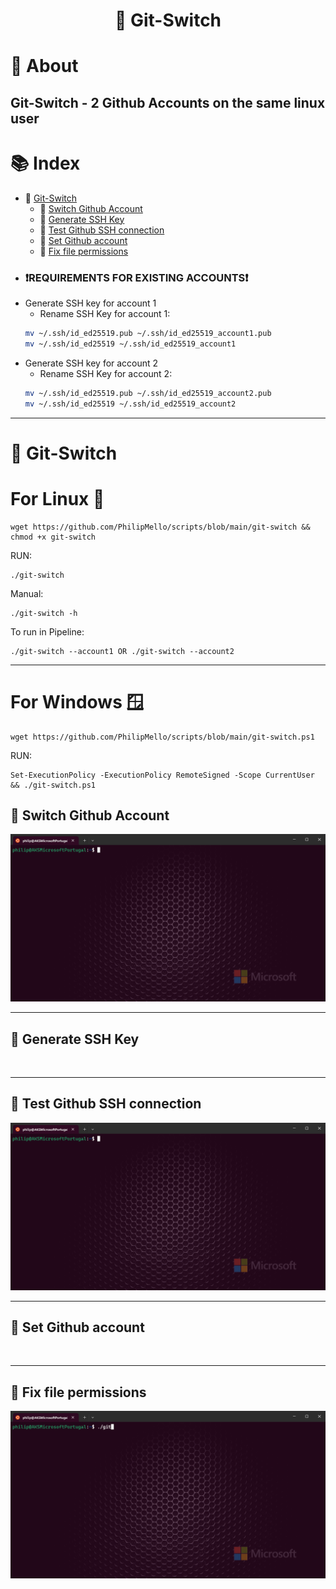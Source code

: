 # <p align="center">🔧 Git-Switch</p>

# 📝 About
## Git-Switch - 2 Github Accounts on the same linux user
# 📚 Index
- 🔖 [Git-Switch](#-git-switch)<br>
    - 🔖 [Switch Github Account](#-switch-github-account)<br>
    - 🔖 [Generate SSH Key](#-generate-ssh-key)<br>
    - 🔖 [Test Github SSH connection](#-test-github-ssh-connection)<br>
    - 🔖 [Set Github account](#-set-github-account)<br>
    - 🔖 [Fix file permissions](#-fix-file-permissions)<br>
- ### ❗REQUIREMENTS FOR EXISTING ACCOUNTS❗
- Generate SSH key for account 1
    - Rename SSH Key for account 1: 
    ```bash 
    mv ~/.ssh/id_ed25519.pub ~/.ssh/id_ed25519_account1.pub
    mv ~/.ssh/id_ed25519 ~/.ssh/id_ed25519_account1
    ```
- Generate SSH key for account 2
    - Rename SSH Key for account 2: 
    ```bash 
    mv ~/.ssh/id_ed25519.pub ~/.ssh/id_ed25519_account2.pub
    mv ~/.ssh/id_ed25519 ~/.ssh/id_ed25519_account2
    ```
   
---
# 🔧 Git-Switch
# For Linux 🐧
```
wget https://github.com/PhilipMello/scripts/blob/main/git-switch && chmod +x git-switch
```
RUN:
```
./git-switch
```

Manual:
```
./git-switch -h
```

To run in Pipeline:
```
./git-switch --account1 OR ./git-switch --account2
```
---
# For Windows 🪟
```
wget https://github.com/PhilipMello/scripts/blob/main/git-switch.ps1
```
RUN:
```
Set-ExecutionPolicy -ExecutionPolicy RemoteSigned -Scope CurrentUser && ./git-switch.ps1
```

## 🔧 Switch Github Account
![](assets/img/github-account-switch.gif)

---
## 🔧 Generate SSH Key
![]()

---
## 🔧 Test Github SSH connection
![](assets/img/github-test-connection_account1.gif)

---
## 🔧 Set Github account
![]()

---
## 🔧 Fix file permissions
![](assets/img/github-fix-file-permission.gif)